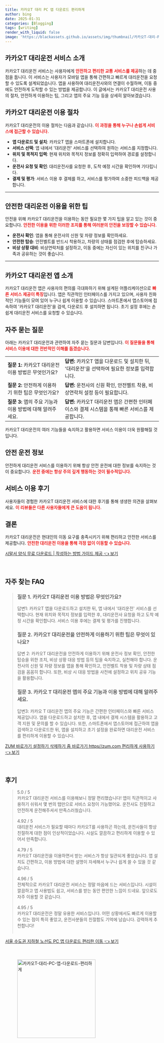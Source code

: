 ```yaml
---
title: 카카오T 대리 PC 앱 다운로드 편리하게
author: bing
date: 2025-01-31
categories: [Blogging]
tags: [writing]
render_with_liquid: false
image: 'https://blackassets.github.io/assets/img/thumbnail/카카오T-대리-PC-앱-다운로드-편리하게.webp'
---
```



<h2 id='카카오T대리운전서비스소개'>카카오T 대리운전 서비스 소개</h2>

<p>카카오T 대리운전 서비스는 사용자에게 <b><span style="color: #ee2323;">안전하고 편리한 교통 서비스를 제공</span></b>하는 데 중점을 둡니다. 이 서비스는 사용자가 모바일 앱을 통해 간편하고 빠르게 대리운전을 요청할 수 있도록 설계되었습니다. 앱을 사용하여 대리운전사와의 연결이 수월하며, 이동 중에도 안전하게 도착할 수 있는 방법을 제공합니다. 이 글에서는 카카오T 대리운전 사용의 절차, 안전하게 이용하는 팁, 그리고 앱의 주요 기능 등을 상세히 알아보겠습니다.</p>

<h2 id='카카오T대리운전이용절차'>카카오T 대리운전 이용 절차</h2>

<p>카카오T 대리운전의 이용 절차는 다음과 같습니다. <b><span style="color: #ee2323;">이 과정을 통해 누구나 손쉽게 서비스에 접근할 수 있습니다.</span></b></p>

<ul>
    <li><b>앱 다운로드 및 설치</b>: 카카오T 앱을 스마트폰에 설치합니다.</li>
    <li><b>서비스 선택</b>: 앱 내에서 '대리운전' 서비스를 선택하여 원하는 서비스를 지정합니다.</li>
    <li><b>위치 및 목적지 입력</b>: 현재 위치와 목적지 정보를 정확히 입력하여 경로를 설정합니다.</li>
    <li><b>운전사 요청 및 확인</b>: 대리운전사를 요청한 후, 도착 예정 시간을 확인하며 기다립니다.</li>
    <li><b>결제 및 평가</b>: 서비스 이용 후 결제를 하고, 서비스를 평가하여 소중한 피드백을 제공합니다.</li>
</ul>

<hr />

<h2 id='안전한이용팁'>안전한 대리운전 이용을 위한 팁</h2>

<p>안전을 위해 카카오T 대리운전을 이용하는 동안 필요한 몇 가지 팁을 알고 있는 것이 중요합니다. <b><span style="color: #ee2323;">안전한 이용을 위한 이러한 조치를 통해 여러분의 안전을 보장할 수 있습니다.</span></b></p>

<ul>
    <li><b>운전사 확인</b>: 앱을 통해 운전사의 신원 및 차량 정보를 확인하세요.</li>
    <li><b>안전한 탑승</b>: 안전벨트를 반드시 착용하고, 차량의 상태를 점검한 후에 탑승하세요.</li>
    <li><b>비상 상황 대비</b>: 비상연락처를 설정하고, 이동 중에는 자신이 있는 위치를 친구나 가족과 공유하는 것이 좋습니다.</li>
</ul>

<hr />

<h2 id='카카오T대리운전앱소개'>카카오T 대리운전 앱 소개</h2>

<p>카카오T 대리운전 앱은 사용자의 편의를 극대화하기 위해 설계된 어플리케이션으로 <b><span style="color: #ee2323;">빠른 서비스 제공이 특징</span></b>입니다. 앱은 직관적인 인터페이스를 가지고 있으며, 사용자 친화적인 기능들이 모여 있어 누구나 쉽게 이용할 수 있습니다. 스마트폰에서 앱스토어에 접속하여 '카카오T 대리운전'을 검색, 다운로드 후 설치하면 됩니다. 초기 설정 후에는 손쉽게 대리운전 서비스를 요청할 수 있습니다.</p>

<h2 id='자주묻는질문'>자주 묻는 질문</h2>

<p>아래는 카카오T 대리운전과 관련하여 자주 묻는 질문과 답변입니다. <b><span style="color: #ee2323;">이 질문들을 통해 서비스 이용에 대한 전반적인 이해를 돕겠습니다.</span></b></p>

<table>
    <tr>
        <td><b>질문 1:</b> 카카오T 대리운전 이용 방법은 무엇인가요?</td>
        <td><b>답변:</b> 카카오T 앱을 다운로드 및 설치한 뒤, '대리운전'을 선택하여 필요한 정보를 입력합니다.</td>
    </tr>
    <tr>
        <td><b>질문 2:</b> 안전하게 이용하기 위한 팁은 무엇인가요?</td>
        <td><b>답변:</b> 운전사의 신원 확인, 안전벨트 착용, 비상연락처 설정 등이 필요합니다.</td>
    </tr>
    <tr>
        <td><b>질문 3:</b> 앱의 주요 기능과 이용 방법에 대해 알려주세요.</td>
        <td><b>답변:</b> 카카오T 대리운전 앱은 간편한 인터페이스와 결제 시스템을 통해 빠른 서비스를 제공합니다.</td>
    </tr>
</table>

<p>카카오T 대리운전의 여러 기능들을 숙지하고 활용하면 서비스 이용이 더욱 원활해질 것입니다.</p>

<h2 id='안전운전정보'>안전 운전 정보</h2>

<p>안전하게 대리운전 서비스를 이용하기 위해 항상 안전 운전에 대한 정보를 숙지하는 것이 중요합니다. <b><span style="color: #ee2323;">운전 중에는 항상 주의 깊게 행동하는 것이 필수적입니다.</span></b></p>

<h2 id='서비스 이용 후기'>서비스 이용 후기</h2>

<p>사용자들이 경험한 카카오T 대리운전 서비스에 대한 후기를 통해 생생한 의견을 살펴보세요. <b><span style="color: #ee2323;">이 리뷰들은 다른 사용자들에게 큰 도움이 됩니다.</span></b></p>

<h2 id='결론'>결론</h2>

<p>카카오T 대리운전은 현대인의 이동 요구를 충족시키기 위해 편리하고 안전한 서비스를 제공합니다. <b><span style="color: #ee2323;">안전한 대리운전 이용을 통해 걱정 없이 이동할 수 있습니다.</span></b></p>


<p><a class="click-button" title="시말서 양식 무료 다운로드 | 작성하는 방법 가이드 제공" href="https://blackassets.github.io/posts/%EC%8B%9C%EB%A7%90%EC%84%9C-%EC%96%91%EC%8B%9D-%EB%AC%B4%EB%A3%8C-%EB%8B%A4%EC%9A%B4%EB%A1%9C%EB%93%9C-%EC%9E%91%EC%84%B1%ED%95%98%EB%8A%94-%EB%B0%A9%EB%B2%95-%EA%B0%80%EC%9D%B4%EB%93%9C-%EC%A0%9C%EA%B3%B5/" rel="dofollow">시말서 양식 무료 다운로드 | 작성하는 방법 가이드 제공 👈 보기</a></p><br>
<h2 id='자주_찾는_FAQ'>자주 찾는 FAQ</h2>
<div itemscope="" itemtype="https://schema.org/FAQPage"> 
<blockquote> 
<div itemscope="" itemprop="mainEntity" itemtype="https://schema.org/Question"> 
<h3 itemprop="name">질문 1. 카카오T 대리운전 이용 방법은 무엇인가요? </h3> 
<div itemscope="" itemprop="acceptedAnswer" itemtype="https://schema.org/Answer"> 
<span itemprop="text"> 
<p>답변1: 카카오T 앱을 다운로드하고 설치한 뒤, 앱 내에서 '대리운전' 서비스를 선택합니다. 현재 위치와 목적지 정보를 입력한 후, 대리운전사 요청을 하고 도착 예정 시간을 확인합니다. 서비스 이용 후에는 결제 및 평가를 진행합니다.</p> 
</span> 
</div> 
</div> 

<div itemscope="" itemprop="mainEntity" itemtype="https://schema.org/Question"> 
<h3 itemprop="name">질문 2. 카카오T 대리운전을 안전하게 이용하기 위한 팁은 무엇이 있나요? </h3> 
<div itemscope="" itemprop="acceptedAnswer" itemtype="https://schema.org/Answer"> 
<span itemprop="text"> 
<p>답변 2: 카카오T 대리운전을 안전하게 이용하기 위해 운전사 정보 확인, 안전한 탑승을 위한 조치, 비상 상황 대응 방법 등의 팁을 숙지하고, 실천해야 합니다. 운전사의 신원 및 차량 정보를 앱을 통해 확인하고, 안전벨트 착용 및 차량 상태 점검을 꼼꼼히 합니다. 또한, 비상 시 대응 방법을 사전에 설정하고 위치 공유 기능을 활용합니다.</p> 
</span> 
</div> 
</div> 

<div itemscope="" itemprop="mainEntity" itemtype="https://schema.org/Question"> 
<h3 itemprop="name">질문 3. 카카오 T 대리운전 앱의 주요 기능과 이용 방법에 대해 알려주세요.</h3> 
<div itemscope="" itemprop="acceptedAnswer" itemtype="https://schema.org/Answer"> 
<span itemprop="text"> 
<p>답변3: 카카오 T 대리운전 앱의 주요 기능은 간편한 인터페이스와 빠른 서비스 제공입니다. 앱을 다운로드하고 설치한 후, 앱 내에서 결제 시스템을 활용하고 고객 지원 및 문의를 할 수 있습니다. 또한, 스마트폰에서 앱스토어에 접근하여 앱을 검색하고 다운로드한 뒤, 앱을 설치하고 초기 설정을 완료하면 대리운전 서비스를 편리하게 이용할 수 있습니다.</p> 
</span> 
</div> 
</div> 

</blockquote> 
</div>
<p><a class="click-button" title="ZUM 바로가기 설정하기 삭제하기 줌 바로가기 https//zum.com 편리하게 사용하기" href="https://blackassets.github.io/posts/ZUM-%EB%B0%94%EB%A1%9C%EA%B0%80%EA%B8%B0-%EC%84%A4%EC%A0%95%ED%95%98%EA%B8%B0-%EC%82%AD%EC%A0%9C%ED%95%98%EA%B8%B0-%EC%A4%8C-%EB%B0%94%EB%A1%9C%EA%B0%80%EA%B8%B0-httpszum.com-%ED%8E%B8%EB%A6%AC%ED%95%98%EA%B2%8C-%EC%82%AC%EC%9A%A9%ED%95%98%EA%B8%B0/" rel="dofollow">ZUM 바로가기 설정하기 삭제하기 줌 바로가기 https//zum.com 편리하게 사용하기 👈 보기</a></p><br>
<h2 id='후기'>후기</h2>
<div itemscope itemtype="https://schema.org/Product">
  <blockquote>
  <div itemprop="review" itemscope itemtype="https://schema.org/Review">
      <div itemprop="reviewRating" itemscope itemtype="https://schema.org/Rating"> <span itemprop="ratingValue">5.0</span> / <span itemprop="bestRating">5</span> </div>
      <span itemprop="reviewBody">카카오T 대리운전 서비스를 이용해보니 정말 편리했습니다! 앱이 직관적이고 사용하기 쉬워서 몇 번의 탭만으로 서비스 요청이 가능했어요. 운전사도 친절하고 안전하게 운전해주셔서 만족스러웠습니다.</span>
  </div>
  <br>
  <div itemprop="review" itemscope itemtype="https://schema.org/Review">
      <div itemprop="reviewRating" itemscope itemtype="https://schema.org/Rating"> <span itemprop="ratingValue">4.92</span> / <span itemprop="bestRating">5</span> </div>
      <span itemprop="reviewBody">대리운전 서비스가 필요할 때마다 카카오T를 사용하곤 하는데, 운전사들이 항상 친절하게 대한 점이 인상적이었습니다. 시설도 깔끔하고 편리하게 이용할 수 있어서 만족합니다.</span>
  </div>
  <br>
  <div itemprop="review" itemscope itemtype="https://schema.org/Review">
      <div itemprop="reviewRating" itemscope itemtype="https://schema.org/Rating"> <span itemprop="ratingValue">4.79</span> / <span itemprop="bestRating">5</span> </div>
      <span itemprop="reviewBody">카카오T 대리운전을 이용하면서 받는 서비스가 항상 일관되게 좋았습니다. 앱 설치도 간편하고, 이용 방법에 대한 설명이 자세해서 누구나 쉽게 쓸 수 있을 것 같습니다.</span>
  </div>
  <br>
  <div itemprop="review" itemscope itemtype="https://schema.org/Review">
      <div itemprop="reviewRating" itemscope itemtype="https://schema.org/Rating"> <span itemprop="ratingValue">4.96</span> / <span itemprop="bestRating">5</span> </div>
      <span itemprop="reviewBody">전체적으로 카카오T 대리운전 서비스는 정말 마음에 드는 서비스입니다. 시설이 깔끔하고 앱 사용법도 쉽고, 서비스를 받는 동안 편안한 느낌이 드네요. 앞으로도 자주 이용할 것 같습니다.</span>
  </div>
  <br>
  <div itemprop="review" itemscope itemtype="https://schema.org/Review">
      <div itemprop="reviewRating" itemscope itemtype="https://schema.org/Rating"> <span itemprop="ratingValue">4.95</span> / <span itemprop="bestRating">5</span> </div>
      <span itemprop="reviewBody">카카오T 대리운전은 정말 유용한 서비스입니다. 어떤 상황에서도 빠르게 이용할 수 있는 점이 특히 좋았고, 운전사분들의 친절함도 기억에 남습니다. 강력하게 추천합니다!</span>
  </div>
  <br>
  </blockquote>
</div>
<p><a class="click-button" title="서울 수도권 지하철 노선도 PC 앱 다운로드 편리한 이동" href="https://blackassets.github.io/posts/%EC%84%9C%EC%9A%B8-%EC%88%98%EB%8F%84%EA%B6%8C-%EC%A7%80%ED%95%98%EC%B2%A0-%EB%85%B8%EC%84%A0%EB%8F%84-PC-%EC%95%B1-%EB%8B%A4%EC%9A%B4%EB%A1%9C%EB%93%9C-%ED%8E%B8%EB%A6%AC%ED%95%9C-%EC%9D%B4%EB%8F%99/" rel="dofollow">서울 수도권 지하철 노선도 PC 앱 다운로드 편리한 이동 👈 보기</a></p><br>
<figure class="image"><img src="https://blackassets.github.io/assets/img/thumbnail/카카오T-대리-PC-앱-다운로드-편리하게.webp" alt="카카오T-대리-PC-앱-다운로드-편리하게" width="256" height="256"></figure>